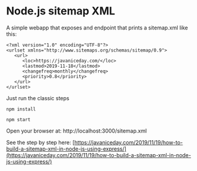 # Node.js sitemap XML
A simple webapp that exposes and endpoint that prints a sitemap.xml like this:

```
<?xml version="1.0" encoding="UTF-8"?>
<urlset xmlns="http://www.sitemaps.org/schemas/sitemap/0.9">
   <url>
      <loc>https://javaniceday.com/</loc>
      <lastmod>2019-11-18</lastmod>
      <changefreq>monthly</changefreq>
      <priority>0.8</priority>
   </url>
</urlset> 
```

Just run the classic steps

`npm install`

`npm start`

Open your browser at: http://localhost:3000/sitemap.xml

See the step by step here:
[https://javaniceday.com/2019/11/19/how-to-build-a-sitemap-xml-in-node-js-using-express/](https://javaniceday.com/2019/11/19/how-to-build-a-sitemap-xml-in-node-js-using-express/)
